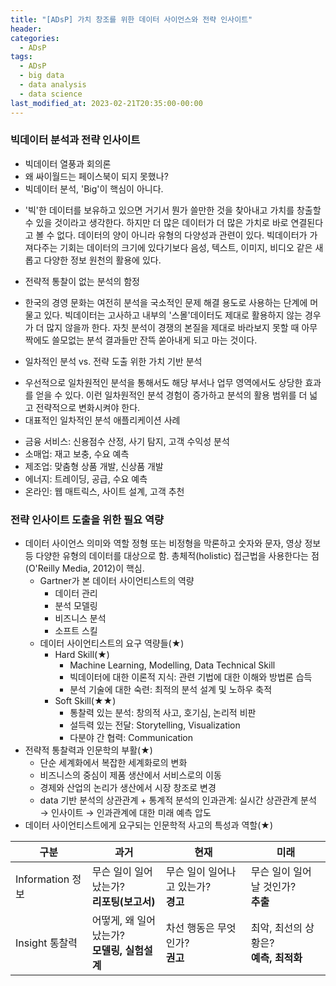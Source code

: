 ```yaml
---
title: "[ADsP] 가치 창조를 위한 데이터 사이언스와 전략 인사이트"
header:
categories:
  - ADsP
tags:
  - ADsP
  - big data
  - data analysis
  - data science
last_modified_at: 2023-02-21T20:35:00-00:00
---
```

### 빅데이터 분석과 전략 인사이트
- 빅데이터 열풍과 회의론
- 왜 싸이월드는 페이스북이 되지 못했나?
- 빅데이터 분석, 'Big'이 핵심이 아니다.
 + '빅'한 데이터를 보유하고 있으면 거기서 뭔가 쓸만한 것을 찾아내고 가치를 창출할 수 있을 것이라고 생각한다. 하지만 더 많은 데이터가 더 많은 가치로 바로 연결된다고 볼 수 없다. 데이터의 양이 아니라 유형의 다양성과 관련이 있다. 빅데이터가 가져다주는 기회는 데이터의 크기에 있다기보다 음성, 텍스트, 이미지, 비디오 같은 새롭고 다양한 정보 원천의 활용에 있다.
- 전략적 통찰이 없는 분석의 함정
 + 한국의 경영 문화는 여전히 분석을 국소적인 문제 해결 용도로 사용하는 단계에 머물고 있다. 빅데이터는 고사하고 내부의 '스몰'데이터도 제대로 활용하지 않는 경우가 더 많지 않을까 한다. 자칫 분석이 경쟁의 본질을 제대로 바라보지 못할 때 아무짝에도 쓸모없는 분석 결과들만 잔뜩 쏟아내게 되고 마는 것이다. 
- 일차적인 분석 vs. 전략 도출 위한 가치 기반 분석
 + 우선적으로 일차원적인 분석을 통해서도 해당 부서나 업무 영역에서도 상당한 효과를 얻을 수  있다. 이런 일차원적인 분석 경험이 증가하고 분석의 활용 범위를 더 넓고 전략적으로 변화시켜야 한다.
 + 대표적인 일차적인 분석 애플리케이션 사례 
  - 금융 서비스: 신용점수 산정, 사기 탐지, 고객 수익성 분석
  - 소매업: 재고 보충, 수요 예측
  - 제조업: 맞춤형 상품 개발, 신상품 개발
  - 에너지: 트레이딩, 공급, 수요 예측
  - 온라인: 웹 매트릭스, 사이트 설계, 고객 추천 

### 전략 인사이트 도출을 위한 필요 역량
- 데이터 사이언스 의미와 역할 
  정형 또는 비정형을 막론하고 숫자와 문자, 영상 정보 등 다양한 유형의 데이터를 대상으로 함. 총체적(holistic) 접근법을 사용한다는 점(O'Reilly Media, 2012)이 핵심. 
  + Gartner가 본 데이터 사이언티스트의 역량
    - 데이터 관리
    - 분석 모델링
    - 비즈니스 분석
    - 소프트 스킬 
  + 데이터 사이언티스트의 요구 역량들(★)
    - Hard Skill(★)
      * Machine Learning, Modelling, Data Technical Skill
      * 빅데이터에 대한 이론적 지식: 관련 기법에 대한 이해와 방법론 습득
      * 분석 기술에 대한 숙련: 최적의 분석 설계 및 노하우 축적
    - Soft Skill(★★)
      * 통찰력 있는 분석: 창의적 사고, 호기심, 논리적 비판
      * 설득력 있는 전달: Storytelling, Visualization
      * 다분야 간 협력: Communication
- 전략적 통찰력과 인문학의 부활(★)
  + 단순 세계화에서 복잡한 세계화로의 변화 
  + 비즈니스의 중심이 제품 생산에서 서비스로의 이동
  + 경제와 산업의 논리가 생산에서 시장 창조로 변경
  * data 기반 분석의 상관관계 + 통계적 분석의 인과관계: 실시간 상관관계 분석 → 인사이트 → 인과관계에 대한 미래 예측 압도
- 데이터 사이언티스트에게 요구되는 인문학적 사고의 특성과 역할(★)

| 구분 | 과거 | 현재 | 미래 |
| --- | --- | --- | --- |
| Information 정보 | 무슨 일이 일어났는가? <br> **리포팅(보고서)** | 무슨 일이 일어나고 있는가? <br> **경고** | 무슨 일이 일어날 것인가? <br> **추출** | 
| Insight 통찰력 | 어떻게, 왜 일어났는가? <br> **모델링, 실험설계** | 차선 행동은 무엇인가? <br> **권고** | 최악, 최선의 상황은? <br> **예측, 최적화** | 